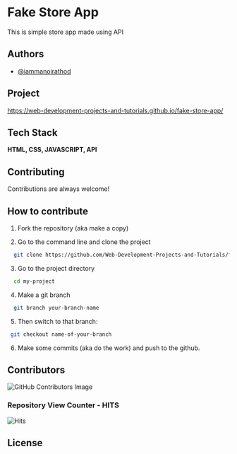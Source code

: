 
# Fake Store App

This is simple store app made using API


## Authors

- [@iammanojrathod](https://www.github.com/iammanojrathod)


## Project

https://web-development-projects-and-tutorials.github.io/fake-store-app/


## Tech Stack

**HTML, CSS, JAVASCRIPT, API** 


## Contributing

Contributions are always welcome!



## How to contribute

1) Fork the repository (aka make a copy)


2) Go to the command line and clone the project

```bash
  git clone https://github.com/Web-Development-Projects-and-Tutorials/fake-store-app.git
```

3) Go to the project directory

```bash
  cd my-project
```

4) Make a git branch

```bash
  git branch your-branch-name
```
5) Then switch to that branch:

 ```bash
  git checkout name-of-your-branch
```

6) Make some commits (aka do the work) and push to the github.
## Contributors

![GitHub Contributors Image](https://contrib.rocks/image?repo=Manoj_Rathod/Fake_Store_App)
### Repository View Counter - HITS
![Hits](https://hitcounter.pythonanywhere.com/count/tag.svg?url=https://github.com/Tanu-N-Prabhu/Python)
## License



